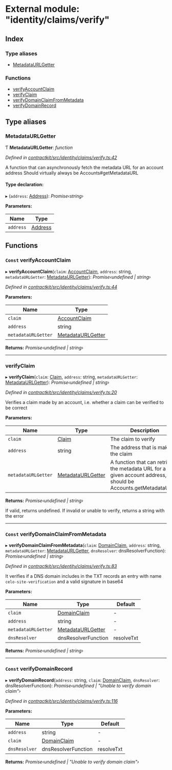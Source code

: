 # External module: "identity/claims/verify"

## Index

### Type aliases

* [MetadataURLGetter](_identity_claims_verify_.md#metadataurlgetter)

### Functions

* [verifyAccountClaim](_identity_claims_verify_.md#const-verifyaccountclaim)
* [verifyClaim](_identity_claims_verify_.md#verifyclaim)
* [verifyDomainClaimFromMetadata](_identity_claims_verify_.md#const-verifydomainclaimfrommetadata)
* [verifyDomainRecord](_identity_claims_verify_.md#const-verifydomainrecord)

## Type aliases

###  MetadataURLGetter

Ƭ **MetadataURLGetter**: *function*

*Defined in [contractkit/src/identity/claims/verify.ts:42](https://github.com/celo-org/celo-monorepo/blob/master/packages/contractkit/src/identity/claims/verify.ts#L42)*

A function that can asynchronously fetch the metadata URL for an account address
Should virtually always be Accounts#getMetadataURL

#### Type declaration:

▸ (`address`: [Address](_base_.md#address)): *Promise‹string›*

**Parameters:**

Name | Type |
------ | ------ |
`address` | [Address](_base_.md#address) |

## Functions

### `Const` verifyAccountClaim

▸ **verifyAccountClaim**(`claim`: [AccountClaim](_identity_claims_account_.md#accountclaim), `address`: string, `metadataURLGetter`: [MetadataURLGetter](_identity_claims_verify_.md#metadataurlgetter)): *Promise‹undefined | string›*

*Defined in [contractkit/src/identity/claims/verify.ts:44](https://github.com/celo-org/celo-monorepo/blob/master/packages/contractkit/src/identity/claims/verify.ts#L44)*

**Parameters:**

Name | Type |
------ | ------ |
`claim` | [AccountClaim](_identity_claims_account_.md#accountclaim) |
`address` | string |
`metadataURLGetter` | [MetadataURLGetter](_identity_claims_verify_.md#metadataurlgetter) |

**Returns:** *Promise‹undefined | string›*

___

###  verifyClaim

▸ **verifyClaim**(`claim`: [Claim](_identity_claims_claim_.md#claim), `address`: string, `metadataURLGetter`: [MetadataURLGetter](_identity_claims_verify_.md#metadataurlgetter)): *Promise‹undefined | string›*

*Defined in [contractkit/src/identity/claims/verify.ts:20](https://github.com/celo-org/celo-monorepo/blob/master/packages/contractkit/src/identity/claims/verify.ts#L20)*

Verifies a claim made by an account, i.e. whether a claim can be verified to be correct

**Parameters:**

Name | Type | Description |
------ | ------ | ------ |
`claim` | [Claim](_identity_claims_claim_.md#claim) | The claim to verify |
`address` | string | The address that is making the claim |
`metadataURLGetter` | [MetadataURLGetter](_identity_claims_verify_.md#metadataurlgetter) | A function that can retrieve the metadata URL for a given account address,                          should be Accounts.getMetadataURL() |

**Returns:** *Promise‹undefined | string›*

If valid, returns undefined. If invalid or unable to verify, returns a string with the error

___

### `Const` verifyDomainClaimFromMetadata

▸ **verifyDomainClaimFromMetadata**(`claim`: [DomainClaim](_identity_claims_claim_.md#domainclaim), `address`: string, `metadataURLGetter`: [MetadataURLGetter](_identity_claims_verify_.md#metadataurlgetter), `dnsResolver`: dnsResolverFunction): *Promise‹undefined | string›*

*Defined in [contractkit/src/identity/claims/verify.ts:83](https://github.com/celo-org/celo-monorepo/blob/master/packages/contractkit/src/identity/claims/verify.ts#L83)*

It verifies if a DNS domain includes in the TXT records an entry with name
`celo-site-verification` and a valid signature in base64

**Parameters:**

Name | Type | Default |
------ | ------ | ------ |
`claim` | [DomainClaim](_identity_claims_claim_.md#domainclaim) | - |
`address` | string | - |
`metadataURLGetter` | [MetadataURLGetter](_identity_claims_verify_.md#metadataurlgetter) | - |
`dnsResolver` | dnsResolverFunction | resolveTxt |

**Returns:** *Promise‹undefined | string›*

___

### `Const` verifyDomainRecord

▸ **verifyDomainRecord**(`address`: string, `claim`: [DomainClaim](_identity_claims_claim_.md#domainclaim), `dnsResolver`: dnsResolverFunction): *Promise‹undefined | "Unable to verify domain claim"›*

*Defined in [contractkit/src/identity/claims/verify.ts:116](https://github.com/celo-org/celo-monorepo/blob/master/packages/contractkit/src/identity/claims/verify.ts#L116)*

**Parameters:**

Name | Type | Default |
------ | ------ | ------ |
`address` | string | - |
`claim` | [DomainClaim](_identity_claims_claim_.md#domainclaim) | - |
`dnsResolver` | dnsResolverFunction | resolveTxt |

**Returns:** *Promise‹undefined | "Unable to verify domain claim"›*

